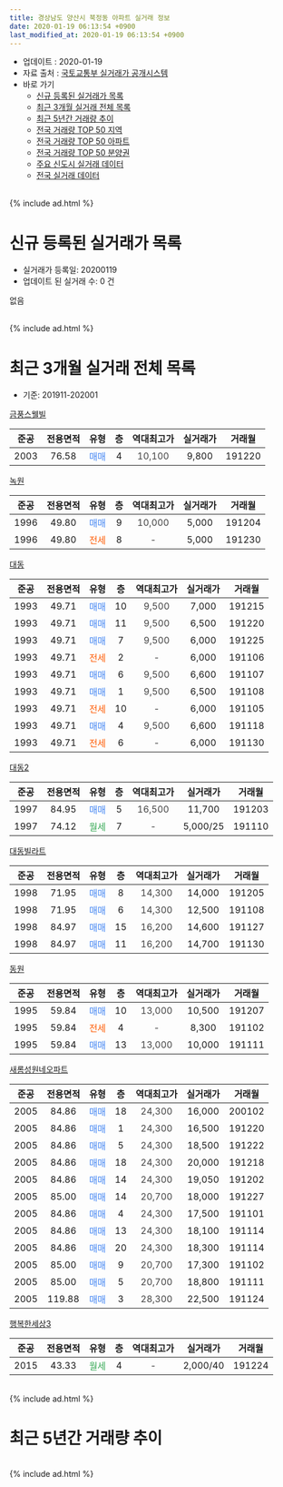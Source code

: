 ```yaml
---
title: 경상남도 양산시 북정동 아파트 실거래 정보
date: 2020-01-19 06:13:54 +0900
last_modified_at: 2020-01-19 06:13:54 +0900
---
```


* 업데이트 : 2020-01-19
* 자료 출처 : [국토교통부 실거래가 공개시스템](http://rt.molit.go.kr)
* 바로 가기
    * [신규 등록된 실거래가 목록](#신규-등록된-실거래가-목록)
    * [최근 3개월 실거래 전체 목록](#최근-3개월-실거래-전체-목록)
    * [최근 5년간 거래량 추이](#최근-5년간-거래량-추이)
    * [전국 거래량 TOP 50 지역](https://apt-info.github.io/apt-trade-info/최근-3개월-전국에서-가장-거래가-많이-발생한-지역)
    * [전국 거래량 TOP 50 아파트](https://apt-info.github.io/apt-trade-info/최근-3개월-전국에서-가장-거래가-많이-발생한-아파트)
    * [전국 거래량 TOP 50 분양권](https://apt-info.github.io/apt-trade-info/최근-3개월-전국에서-가장-거래가-많이-발생한-분양권)
    * [주요 신도시 실거래 데이터](https://apt-info.github.io/apt-trade-info/주요-신도시)
    * [전국 실거래 데이터](https://apt-info.github.io/apt-trade-info/전국)
<br>
{% include ad.html %}
<br>

# 신규 등록된 실거래가 목록
* 실거래가 등록일: 20200119
* 업데이트 된 실거래 수: 0 건

없음

<br>
{% include ad.html %}
<br>

# 최근 3개월 실거래 전체 목록
* 기준: 201911-202001


[금풍스웰빌](https://search.naver.com/search.naver?query=%EA%B2%BD%EC%83%81%EB%82%A8%EB%8F%84+%EC%96%91%EC%82%B0%EC%8B%9C+%EB%B6%81%EC%A0%95%EB%8F%99+%EA%B8%88%ED%92%8D%EC%8A%A4%EC%9B%B0%EB%B9%8C)

|준공|전용면적|유형|층|역대최고가|실거래가|거래월|
|:---:|:---:|:---:|:---:|:---:|:---:|:---:|
|2003|76.58|<span style="color:#4285f3">매매</span>|4|<span style="color:#444444">10,100</span>|9,800|191220|

[녹원](https://search.naver.com/search.naver?query=%EA%B2%BD%EC%83%81%EB%82%A8%EB%8F%84+%EC%96%91%EC%82%B0%EC%8B%9C+%EB%B6%81%EC%A0%95%EB%8F%99+%EB%85%B9%EC%9B%90)

|준공|전용면적|유형|층|역대최고가|실거래가|거래월|
|:---:|:---:|:---:|:---:|:---:|:---:|:---:|
|1996|49.80|<span style="color:#4285f3">매매</span>|9|<span style="color:#444444">10,000</span>|5,000|191204|
|1996|49.80|<span style="color:#ff5a00">전세</span>|8|<span style="color:#444444">-</span>|5,000|191230|

[대동](https://search.naver.com/search.naver?query=%EA%B2%BD%EC%83%81%EB%82%A8%EB%8F%84+%EC%96%91%EC%82%B0%EC%8B%9C+%EB%B6%81%EC%A0%95%EB%8F%99+%EB%8C%80%EB%8F%99)

|준공|전용면적|유형|층|역대최고가|실거래가|거래월|
|:---:|:---:|:---:|:---:|:---:|:---:|:---:|
|1993|49.71|<span style="color:#4285f3">매매</span>|10|<span style="color:#444444">9,500</span>|7,000|191215|
|1993|49.71|<span style="color:#4285f3">매매</span>|11|<span style="color:#444444">9,500</span>|6,500|191220|
|1993|49.71|<span style="color:#4285f3">매매</span>|7|<span style="color:#444444">9,500</span>|6,000|191225|
|1993|49.71|<span style="color:#ff5a00">전세</span>|2|<span style="color:#444444">-</span>|6,000|191106|
|1993|49.71|<span style="color:#4285f3">매매</span>|6|<span style="color:#444444">9,500</span>|6,600|191107|
|1993|49.71|<span style="color:#4285f3">매매</span>|1|<span style="color:#444444">9,500</span>|6,500|191108|
|1993|49.71|<span style="color:#ff5a00">전세</span>|10|<span style="color:#444444">-</span>|6,000|191105|
|1993|49.71|<span style="color:#4285f3">매매</span>|4|<span style="color:#444444">9,500</span>|6,600|191118|
|1993|49.71|<span style="color:#ff5a00">전세</span>|6|<span style="color:#444444">-</span>|6,000|191130|

[대동2](https://search.naver.com/search.naver?query=%EA%B2%BD%EC%83%81%EB%82%A8%EB%8F%84+%EC%96%91%EC%82%B0%EC%8B%9C+%EB%B6%81%EC%A0%95%EB%8F%99+%EB%8C%80%EB%8F%992)

|준공|전용면적|유형|층|역대최고가|실거래가|거래월|
|:---:|:---:|:---:|:---:|:---:|:---:|:---:|
|1997|84.95|<span style="color:#4285f3">매매</span>|5|<span style="color:#444444">16,500</span>|11,700|191203|
|1997|74.12|<span style="color:#34a853">월세</span>|7|<span style="color:#444444">-</span>|5,000/25|191110|

[대동빌라트](https://search.naver.com/search.naver?query=%EA%B2%BD%EC%83%81%EB%82%A8%EB%8F%84+%EC%96%91%EC%82%B0%EC%8B%9C+%EB%B6%81%EC%A0%95%EB%8F%99+%EB%8C%80%EB%8F%99%EB%B9%8C%EB%9D%BC%ED%8A%B8)

|준공|전용면적|유형|층|역대최고가|실거래가|거래월|
|:---:|:---:|:---:|:---:|:---:|:---:|:---:|
|1998|71.95|<span style="color:#4285f3">매매</span>|8|<span style="color:#444444">14,300</span>|14,000|191205|
|1998|71.95|<span style="color:#4285f3">매매</span>|6|<span style="color:#444444">14,300</span>|12,500|191108|
|1998|84.97|<span style="color:#4285f3">매매</span>|15|<span style="color:#444444">16,200</span>|14,600|191127|
|1998|84.97|<span style="color:#4285f3">매매</span>|11|<span style="color:#444444">16,200</span>|14,700|191130|

[동원](https://search.naver.com/search.naver?query=%EA%B2%BD%EC%83%81%EB%82%A8%EB%8F%84+%EC%96%91%EC%82%B0%EC%8B%9C+%EB%B6%81%EC%A0%95%EB%8F%99+%EB%8F%99%EC%9B%90)

|준공|전용면적|유형|층|역대최고가|실거래가|거래월|
|:---:|:---:|:---:|:---:|:---:|:---:|:---:|
|1995|59.84|<span style="color:#4285f3">매매</span>|10|<span style="color:#444444">13,000</span>|10,500|191207|
|1995|59.84|<span style="color:#ff5a00">전세</span>|4|<span style="color:#444444">-</span>|8,300|191102|
|1995|59.84|<span style="color:#4285f3">매매</span>|13|<span style="color:#444444">13,000</span>|10,000|191111|

[새롬성원네오파트](https://search.naver.com/search.naver?query=%EA%B2%BD%EC%83%81%EB%82%A8%EB%8F%84+%EC%96%91%EC%82%B0%EC%8B%9C+%EB%B6%81%EC%A0%95%EB%8F%99+%EC%83%88%EB%A1%AC%EC%84%B1%EC%9B%90%EB%84%A4%EC%98%A4%ED%8C%8C%ED%8A%B8)

|준공|전용면적|유형|층|역대최고가|실거래가|거래월|
|:---:|:---:|:---:|:---:|:---:|:---:|:---:|
|2005|84.86|<span style="color:#4285f3">매매</span>|18|<span style="color:#444444">24,300</span>|16,000|200102|
|2005|84.86|<span style="color:#4285f3">매매</span>|1|<span style="color:#444444">24,300</span>|16,500|191220|
|2005|84.86|<span style="color:#4285f3">매매</span>|5|<span style="color:#444444">24,300</span>|18,500|191222|
|2005|84.86|<span style="color:#4285f3">매매</span>|18|<span style="color:#444444">24,300</span>|20,000|191218|
|2005|84.86|<span style="color:#4285f3">매매</span>|14|<span style="color:#444444">24,300</span>|19,050|191202|
|2005|85.00|<span style="color:#4285f3">매매</span>|14|<span style="color:#444444">20,700</span>|18,000|191227|
|2005|84.86|<span style="color:#4285f3">매매</span>|4|<span style="color:#444444">24,300</span>|17,500|191101|
|2005|84.86|<span style="color:#4285f3">매매</span>|13|<span style="color:#444444">24,300</span>|18,100|191114|
|2005|84.86|<span style="color:#4285f3">매매</span>|20|<span style="color:#444444">24,300</span>|18,300|191114|
|2005|85.00|<span style="color:#4285f3">매매</span>|9|<span style="color:#444444">20,700</span>|17,300|191102|
|2005|85.00|<span style="color:#4285f3">매매</span>|5|<span style="color:#444444">20,700</span>|18,800|191111|
|2005|119.88|<span style="color:#4285f3">매매</span>|3|<span style="color:#444444">28,300</span>|22,500|191124|

[행복한세상3](https://search.naver.com/search.naver?query=%EA%B2%BD%EC%83%81%EB%82%A8%EB%8F%84+%EC%96%91%EC%82%B0%EC%8B%9C+%EB%B6%81%EC%A0%95%EB%8F%99+%ED%96%89%EB%B3%B5%ED%95%9C%EC%84%B8%EC%83%813)

|준공|전용면적|유형|층|역대최고가|실거래가|거래월|
|:---:|:---:|:---:|:---:|:---:|:---:|:---:|
|2015|43.33|<span style="color:#34a853">월세</span>|4|<span style="color:#444444">-</span>|2,000/40|191224|


<br>
{% include ad.html %}
<br>

# 최근 5년간 거래량 추이


<div style="width:100%;">
    <canvas id="deal_progress" height="200"></canvas>
</div>

<script>
new Chart(document.getElementById("deal_progress"), {
    type: 'line',
    data: {
        labels: ['201501','201502','201503','201504','201505','201506','201507','201508','201509','201510','201511','201512','201601','201602','201603','201604','201605','201606','201607','201608','201609','201610','201611','201612','201701','201702','201703','201704','201705','201706','201707','201708','201709','201710','201711','201712','201801','201802','201803','201804','201805','201806','201807','201808','201809','201810','201811','201812','201901','201902','201903','201904','201905','201906','201907','201908','201909','201910','201911','201912','202001'],
        datasets: [{
            label: '매매',
            pointRadius: 1,
            data: [24, 20, 49, 35, 29, 20, 30, 25, 22, 24, 15, 14, 19, 9, 25, 21, 16, 11, 10, 25, 23, 19, 25, 8, 7, 19, 19, 9, 14, 14, 14, 7, 10, 11, 9, 5, 9, 8, 10, 7, 8, 5, 7, 8, 11, 6, 7, 7, 6, 8, 10, 5, 5, 5, 3, 6, 10, 21, 13, 13, 1],
            borderColor: "rgba(255, 201, 14, 1)",
            backgroundColor: "rgba(255, 201, 14, 0.5)",
            fill: false,
            lineTension: 0
        },{
            label: '전월세',
            pointRadius: 1,
            data: [4, 5, 11, 9, 7, 5, 7, 10, 4, 9, 4, 3, 4, 7, 11, 2, 6, 2, 6, 0, 6, 6, 2, 5, 5, 11, 6, 2, 3, 1, 8, 6, 6, 4, 7, 5, 3, 5, 7, 2, 7, 5, 6, 3, 6, 3, 3, 7, 6, 5, 9, 3, 7, 3, 5, 7, 3, 6, 5, 2, 0],
            borderColor: "rgba(0, 141, 185, 1)",
            backgroundColor: "rgba(0, 141, 185, 0.5)",
            fill: false,
            lineTension: 0
        }
        ]
    },
    options: {
        responsive: true,
        title: {
            display: false
        },
        tooltips: {
            mode: 'index',
            intersect: false
        },
        hover: {
            mode: 'nearest',
            intersect: true
        },
        scales: {
            xAxes: [{
                display: true,
                scaleLabel: {
                    display: true,
                    labelString: '년/월'
                }
            }],
            yAxes: [{
                display: true,
                ticks: {
                    suggestedMin: 0,
                },
                scaleLabel: {
                    display: true,
                    labelString: '실거래 수'
                }
            }]
        }
    }
});

</script>


<br>
{% include ad.html %}
<br>

